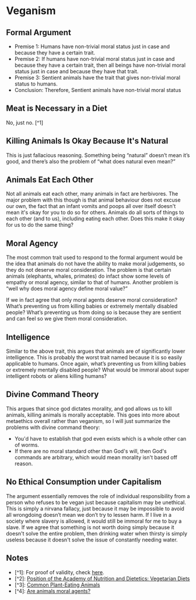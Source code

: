 # Veganism

## Formal Argument

* Premise 1: Humans have non-trivial moral status just in case and because they have a certain trait.
* Premise 2: If humans have non-trivial moral status just in case and because they have a certain trait, then all beings have non-trivial moral status just in case and because they have that trait.
* Premise 3: Sentient animals have the trait that gives non-trivial moral status to humans.
* Conclusion: Therefore, Sentient animals have non-trivial moral status 

## Meat is Necessary in a Diet

No, just no. \[^1\]

## Killing Animals Is Okay Because It's Natural

This is just fallacious reasoning. Something being “natural” doesn’t mean it’s good, and there’s also the problem of “what does natural even mean?”

## Animals Eat Each Other

Not all animals eat each other, many animals in fact are herbivores.  The major problem with this though is that animal behaviour does not excuse our own, the fact that an infant vomits and poops all over itself doesn't mean it's okay for you to do so for others. Animals do all sorts of things to each other \(and to us\), including eating each other. Does this make it okay for us to do the same thing?

## Moral Agency

The most common trait used to respond to the formal argument would be the idea that animals do not have the ability to make moral judgements, so they do not deserve moral consideration. The problem is that certain animals \(elephants, whales, primates\) do infact show some levels of empathy or moral agency, similar to that of humans. Another problem is “well why does moral agency define moral value?”

If we in fact agree that only moral agents deserve moral consideration? What’s preventing us from killing babies or extremely mentally disabled people? What’s preventing us from doing so is because they are sentient and can feel so we give them moral consideration.

## Intelligence

Similar to the above trait, this argues that animals are of significantly lower intelligence. This is probably the worst trait named because it is so easily applicable to humans. Once again, what’s preventing us from killing babies or extremely mentally disabled people? What would be immoral about super intelligent robots or aliens killing humans?

## Divine Command Theory

This argues that since god dictates morality, and god allows us to kill animals, killing animals is morally acceptable. This goes into more about metaethics overall rather than veganism, so I will just summarize the problems with divine command theory:

* You'd have to establish that god even exists which is a whole other can of worms.
* If there are no moral standard other than God's will, then God's commands are arbitrary, which would mean morality isn't based off reason.

## No Ethical Consumption under Capitalism

The argument essentially removes the role of individual responsibility from a person who refuses to be vegan just because capitalism may be unethical. This is simply a nirvana fallacy, just because it may be impossible to avoid all wrongdoing doesn’t mean we don’t try to lessen harm. If I live in a society where slavery is allowed, it would still be immoral for me to buy a slave. If we agree that something is not worth doing simply because it doesn't solve the entire problem, then drinking water when thirsty is simply useless because it doesn't solve the issue of constantly needing water.

## Notes

* \[^1\]: For proof of validity, check [here](https://philosophicalvegan.com/wiki/index.php/NameTheTrait_2.0#Proof_of_Validity).
* \[^2\]:  [Position of the Academy of Nutrition and Dietetics: Vegetarian Diets](https://pubmed.ncbi.nlm.nih.gov/27886704/)
* \[^3\]:  [Common Plant-Eating Animals](https://examples.yourdictionary.com/herbivore-examples-common-plant-eating-animals.html)
* \[^4\]: [Are animals moral agents?](https://www.efe.com/efe/english/technology/are-animals-moral-agents/50000267-4013881)

